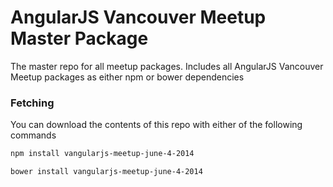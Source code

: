 # AngularJS Vancouver Meetup Master Package

The master repo for all meetup packages. Includes all AngularJS Vancouver Meetup packages as either npm or bower dependencies

### Fetching

You can download the contents of this repo with either of the following commands

```bash
npm install vangularjs-meetup-june-4-2014

bower install vangularjs-meetup-june-4-2014
```
